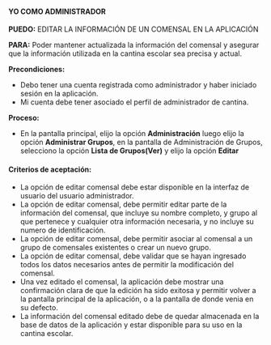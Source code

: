 ﻿#### YO COMO ADMINISTRADOR
**PUEDO:** EDITAR LA INFORMACIÓN DE UN COMENSAL EN LA APLICACIÓN

**PARA:** Poder mantener actualizada la información del comensal y asegurar que la información utilizada en la cantina escolar sea precisa y actual.

**Precondiciones:**
- Debo tener una cuenta registrada como administrador y haber iniciado sesión en la aplicación.
- Mi cuenta debe tener asociado el perfil de administrador de cantina.

**Proceso:**
* En la pantalla principal, elijo la opción **Administración** luego elijo la opción **Administrar Grupos**, en la pantalla de Administración de Grupos, selecciono la opción **Lista de Grupos(Ver)** y elijo la opción **Editar**

#### Criterios de aceptación:

-  La opción de editar comensal debe estar disponible en la interfaz de usuario del usuario administrador.
-  La opción de editar comensal, debe permitir editar parte de la información del comensal, que incluye su nombre completo, y grupo al que pertenece y cualquier otra información necesaria, y no incluye su numero de identificación.
- La opción de editar comensal, debe permitir asociar al comensal a un grupo de comensales existentes o crear un nuevo grupo.
- La opción de editar comensal, debe validar que se hayan ingresado todos los datos necesarios antes de permitir la modificación del comensal.
- Una vez editado el comensal, la aplicación debe mostrar una confirmación clara de que la edición ha sido exitosa y permitir volver a la pantalla principal de la aplicación, o a la pantalla de donde venia en su defecto.
- La información del comensal editado debe de quedar almacenada en la base de datos de la aplicación y estar disponible para su uso en la cantina escolar.
